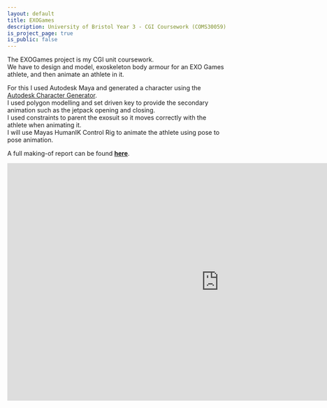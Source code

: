 ```yaml
---
layout: default
title: EXOGames
description: University of Bristol Year 3 - CGI Coursework (COMS30059)
is_project_page: true
is_public: false
---
```


The EXOGames project is my CGI unit coursework.  
We have to design and model, exoskeleton body armour for an EXO Games athlete, and then animate an athlete in it.

For this I used Autodesk Maya and generated a character using the [Autodesk Character Generator](https://charactergenerator.autodesk.com/).  
I used polygon modelling and set driven key to provide the secondary animation such as the jetpack opening and closing.  
I used constraints to parent the exosuit so it moves correctly with the athlete when animating it.  
I will use Mayas HumanIK Control Rig to animate the athlete using pose to pose animation.

A full making-of report can be found [**here**](CGIReport.pdf).

<iframe width="967" height="544" src="https://www.youtube.com/embed/3LHgnKOKRos" title="YouTube video player" frameborder="0" allow="accelerometer; autoplay; clipboard-write; encrypted-media; gyroscope; picture-in-picture" allowfullscreen></iframe>
